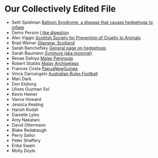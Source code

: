 # Our Collectively Edited File
* Seth Spielman [Balloon Syndrome, a disease that causes hedgehogs to inflate](https://en.wikipedia.org/wiki/Balloon_syndrome)
* Demo Person [I like digestion](https://en.wikipedia.org/wiki/Gastrointestinal_tract)
* Alex Viggio [Scottish Society for Prevention of Cruelty to Animals](https://en.wikipedia.org/wiki/Scottish_Society_for_Prevention_of_Cruelty_to_Animals)
* Brad  Weiner [Glasgow, Scotland](https://en.wikipedia.org/wiki/Glasgow) 
* Sarah Banchefsky [General page on hedgehogs](https://en.wikipedia.org/wiki/Hedgehog)
* Sarah Baumann [Gymnure (aka moonrat)](https://en.wikipedia.org/wiki/Gymnure)
* Renae Dahiya [Malay Peninsula](https://en.wikipedia.org/wiki/Malay_Peninsula)
* Robert Stubbs [Malay Archipelago](https://en.wikipedia.org/wiki/Malay_Archipelago)
* Frances Costa [PapuaNewGuinea](https://en.wikipedia.org/wiki/Papua_New_Guinea)
* Vince Darcangelo [Australian Rules Football](https://en.wikipedia.org/wiki/Australian_rules_football)
* Mari Dark
* Don Elsborg
* Ulises Guzman Sol
* Kevin Hemer
* Vance Howard 
* Jessica Keating 
* Harish Kodali
* Danielle Lyles
* Amy Nakatani
* David Ottermann
* Blake Redabaugh
* Perry Sailor
* Peter  Shaffery 
* Erika Swain
* Molly Doyle
